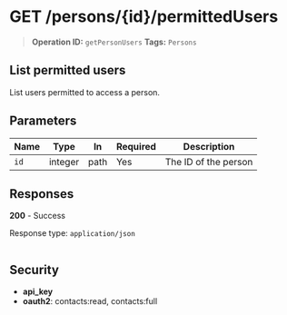 # GET /persons/{id}/permittedUsers

> **Operation ID:** `getPersonUsers`
> **Tags:** `Persons`

## List permitted users

List users permitted to access a person.

## Parameters

| Name | Type | In | Required | Description |
|------|------|-------|----------|-------------|
| `id` | integer | path | Yes | The ID of the person |

## Responses

**200** - Success

Response type: `application/json`

```

```


## Security

- **api_key**
- **oauth2**: contacts:read, contacts:full